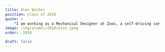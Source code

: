 ```yaml
---
title: Alex Winter 
position: Class of 2018
quote: >
    "I am working as a Mechanical Designer at Zoox, a self-driving car company that is re-inventing transportation for big cities. Because the vehicle is designed from the ground up to be autonomous, the company's success relies on people who come together every day to push the limits of automotive design, robotics, AI, and manufacturing. EWB was instrumental in preparing me for this cross-functional environment because it was also a diverse team working towards the shared goal of using engineering to positively impact other people's lives."
image: /img/alumni/2018/alex.jpeg
order: -2018

draft: false
---
```

